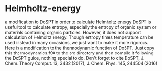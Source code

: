 # Helmholtz-energy
a modification to DoSPT in order to calculate Helmholtz energy
DoSPT is useful tool to calculate entropy, especially the entropy of organic system or materials containing organic particles. 
However, it does not support calculation of Helmoltz energy. 
Though entropy times temperature can be used instead in many occasions, we just want to make it more rigorous.
Here is a modification to the thermodynamic function of DoSPT. 
Just copy this thermodynamics.f90 to the src directory and then compile it following the DoSPT guide, nothing special to do.
Don't forget to cite DoSPT, J. Chem. Theory Comput. 13, 3432 (2017), J. Chem. Phys. 145, 244504 (2016)

